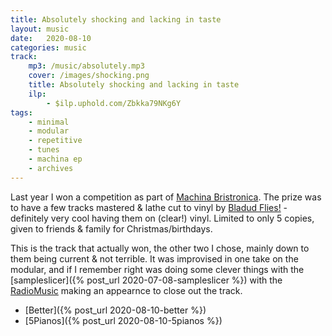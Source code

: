 ```yaml
---
title: Absolutely shocking and lacking in taste
layout: music
date:   2020-08-10
categories: music
track:
    mp3: /music/absolutely.mp3
    cover: /images/shocking.png
    title: Absolutely shocking and lacking in taste
    ilp:
        - $ilp.uphold.com/Zbkka79NKg6Y
tags:
    - minimal
    - modular
    - repetitive
    - tunes
    - machina ep
    - archives
---
```


Last year I won a competition as part of [Machina Bristronica](https://www.factmag.com/2019/01/29/machina-bristronica-2019-synth-expo-final-lineup/). The prize was to have a few tracks mastered & lathe cut to vinyl by [Bladud Flies!](http://bladudflies.com/) - definitely very cool having them on (clear!) vinyl. Limited to only 5 copies, given to friends & family for Christmas/birthdays.

This is the track that actually won, the other two I chose, mainly down to them being current & not terrible. It was improvised in one take on the modular, and if I remember right was doing some clever things with the [sampleslicer]({% post_url 2020-07-08-sampleslicer %}) with the [RadioMusic](https://musicthing.co.uk/pages/radio.html) making an appearnce to close out the track.

- [Better]({% post_url 2020-08-10-better %})
- [5Pianos]({% post_url 2020-08-10-5pianos %})